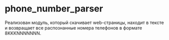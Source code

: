 # phone_number_parser

Реализован модуль, который скачивает web-страницы, находит в тексте и возвращает все распознанные номера телефонов в формате 8KKKNNNNNNN.
